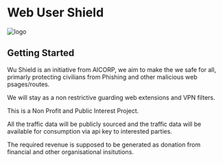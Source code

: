 # Web User Shield



![logo](https://github.com/user-attachments/assets/9960f7b0-6de5-41da-92ef-7cd1ab48ebc7)

## Getting Started

Wu Shield is an initiative from AICORP, we aim to make the we safe for all, primarly protecting civilians from Phishing and other malicious web psages/routes.

We will stay as a non restrictive guarding web extensions and VPN filters. 

This is a Non Profit and Public Interest Project. 

All the traffic data will be publicly sourced and the traffic data will be available for consumption via api key to interested parties. 

The required revenue is supposed to be generated as donation from financial and other organisational insitutions. 
